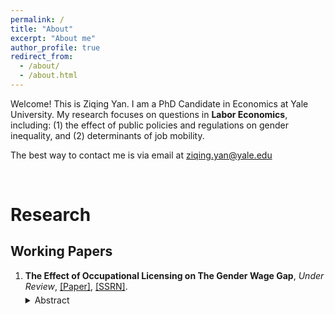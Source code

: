 ```yaml
---
permalink: /
title: "About"
excerpt: "About me"
author_profile: true
redirect_from: 
  - /about/
  - /about.html
---
```


Welcome! This is Ziqing Yan. I am a PhD Candidate in Economics at Yale University. My research focuses on questions in **Labor Economics**, including: (1) the effect of public policies and regulations on gender inequality, and (2) determinants of job mobility. 

The best way to contact me is via email at ziqing.yan@yale.edu

<br>

# Research 

## Working Papers

<ol>
  <li>
    <strong>The Effect of Occupational Licensing on The Gender Wage Gap</strong>, <em>Under Review</em>, 
    <a href="http://ziqing-yan.github.io/files/ziqingyan_license_gender.pdf" target="_blank" rel="noopener noreferrer">[Paper]</a>, 
    <a href="https://papers.ssrn.com/sol3/papers.cfm?abstract_id=5090345" target="_blank" rel="noopener noreferrer">[SSRN]</a>.
    <details style="margin-top: 5px;">
      <summary style="cursor: pointer;">Abstract</summary>
      <p style="margin-top: 5px;">
        Occupational licenses cover nearly one-fifth of the U.S. workforce. This paper studies their impact on the gender wage gap. I find that licensing increases women's hourly wage rates by 5.7% more than men's, thereby reducing the gender wage gap by 49%. The effect is more pronounced for higher-educated workers and those with young children. For licenses that involve additional human capital requirements such as continuing education, women benefit both directly through increased productivity and indirectly through enhanced signaling value. These benefits are particularly strong when temporal interruptions for women become widespread with the introduction of family leave policies. These findings support a model of statistical discrimination in which licensing serves as a signal of ability and labor force attachment.
      </p>
    </details>
  </li>
</ol>

